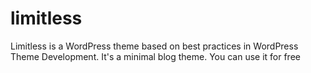 # limitless
Limitless is a WordPress theme based on best practices in WordPress Theme Development. It's a minimal blog theme. You can use it for free

